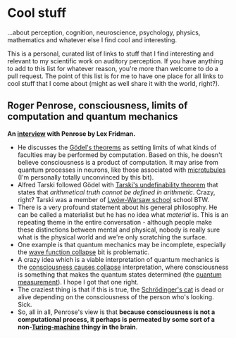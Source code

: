 # Cool stuff

...about perception, cognition, neuroscience, psychology, physics, mathematics and whatever else I find cool and interesting.

This is a personal, curated list of links to stuff that I find interesting and relevant to my scientific work on auditory perception. If you have anything to add to this list for whatever reason, you're more than welcome to do a pull request. The point of this list is for me to have one place for all links to cool stuff that I come about (might as well share it with the world, right?).


## Roger Penrose, consciousness, limits of computation and quantum mechanics

**An [interview](https://www.youtube.com/watch?v=orMtwOz6Db0) with Penrose by Lex Fridman.**

- He discusses the [Gödel's theorems](https://en.wikipedia.org/wiki/Gödel%27s_incompleteness_theorems) as setting limits of what kinds of faculties may be performed by computation. Based on this, he doesn't believe consciousness is a product of computation. It may arise from quantum processes in neurons, like those associated with [microtubules](https://en.wikipedia.org/wiki/Microtubule) (I'm personally totally unconvinced by this bit). 
- Alfred Tarski followed Gödel with [Tarski's undefinability theorem](https://en.wikipedia.org/wiki/Tarski%27s_undefinability_theorem) that states that _arithmetical truth cannot be defined in arithmetic_. Crazy, right? Tarski was a member of [Lwów-Warsaw school](https://en.wikipedia.org/wiki/Lwów–Warsaw_school) school BTW. 
- There is a very profound statement about his general philosophy. He can be called a materialist but he has no idea what _material_ is. This is an repeating theme in the entire conversation - although people make these distinctions between mental and physical, nobody is really sure what is the physical world and we're only scratching the surface.
- One example is that quantum mechanics may be incomplete, especially the [wave function collapse](https://en.wikipedia.org/wiki/Wave_function_collapse) bit is problematic.
- A crazy idea which is a viable interpretation of quantum mechanics is the [consciousness causes collapse](https://en.wikipedia.org/wiki/Von_Neumann–Wigner_interpretation) interpretation, where consciousness is something that makes the quantum states determined (the [quantum measurement](https://en.wikipedia.org/wiki/Measurement_in_quantum_mechanics)). I hope I got that one right.
- The craziest thing is that if this is true, the [Schrödinger's cat](https://en.wikipedia.org/wiki/Schrödinger%27s_cat) is dead or alive depending on the consciousness of the person who's looking. Sick.
- So, all in all, Penrose's view is that **because consciousness is not a computational process, it perhaps is permeated by some sort of a non-[Turing-machine](https://en.wikipedia.org/wiki/Turing_machine) thingy in the brain**.